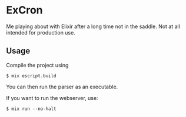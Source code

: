 # ExCron

Me playing about with Elixir after a long time not in the saddle. Not at all intended for production use.

## Usage

Compile the project using

```
$ mix escript.build
```

You can then run the parser as an executable.

If you want to run the webserver, use:

```
$ mix run --no-halt
```


